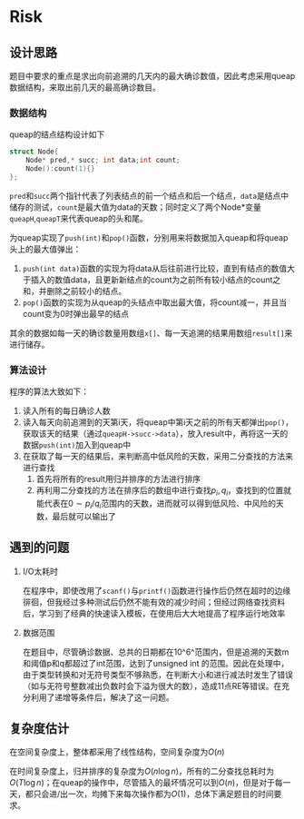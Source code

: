 # Risk

## 设计思路

题目中要求的重点是求出向前追溯的几天内的最大确诊数值，因此考虑采用queap数据结构，来取出前几天的最高确诊数目。

### 数据结构

queap的结点结构设计如下

```c++
struct Node{
    Node* pred,* succ; int data;int count;
    Node():count(1){}
};
```

`pred`和`succ`两个指针代表了列表结点的前一个结点和后一个结点，`data`是结点中储存的测试，`count`是最大值为data的天数；同时定义了两个Node*变量`queapH`,`queapT`来代表queap的头和尾。

为queap实现了`push(int)`和`pop()`函数，分别用来将数据加入queap和将queap头上的最大值弹出：

1. `push(int data)`函数的实现为将data从后往前进行比较，直到有结点的数值大于插入的数值data，且更新新结点的count为之前所有较小结点的count之和，并删除之前较小的结点。
2. `pop()`函数的实现为从queap的头结点中取出最大值，将count减一，并且当count变为0时弹出最早的结点

其余的数据如每一天的确诊数量用数组`x[]`、每一天追溯的结果用数组`result[]`来进行储存。

### 算法设计

程序的算法大致如下：

1. 读入所有的每日确诊人数
2. 读入每天向前追溯到的天第i天，将queap中第i天之前的所有天都弹出`pop()`，获取该天的结果（通过`queapH->succ->data`），放入result中，再将这一天的数据`push(int)`加入到queap中
3. 在获取了每一天的结果后，来判断高中低风险的天数，采用二分查找的方法来进行查找
   1. 首先将所有的result用归并排序的方法进行排序
   2. 再利用二分查找的方法在排序后的数组中进行查找$p_i,q_i$，查找到的位置就能代表在0$\sim p_i/q_i$范围内的天数，进而就可以得到低风险、中风险的天数，最后就可以输出了

## 遇到的问题

1. I/O太耗时

   在程序中，即使改用了`scanf()`与`printf()`函数进行操作后仍然在超时的边缘徘徊，但我经过多种测试后仍然不能有效的减少时间；但经过网络查找资料后，学习到了经典的快速读入模板，在使用后大大地提高了程序运行地效率

2. 数据范围

   在题目中，尽管确诊数据、总共的日期都在10^6^范围内，但是追溯的天数m和阈值p和q都超过了int范围，达到了unsigned int 的范围。因此在处理中，由于类型转换和对无符号类型不够熟悉，在判断大小和进行减法时发生了错误（如与无符号整数减出负数时会下溢为很大的数），造成11点RE等错误。在充分利用了递增等条件后，解决了这一问题。

## 复杂度估计

在空间复杂度上，整体都采用了线性结构，空间复杂度为$O(n)$

在时间复杂度上，归并排序的复杂度为$O(n\log n)$，所有的二分查找总耗时为$O(T\log n)$；在queap的操作中，尽管插入的最坏情况可以到$O(n)$，但是对于每一天，都只会进/出一次，均摊下来每次操作都为$O(1)$，总体下满足题目的时间要求。

